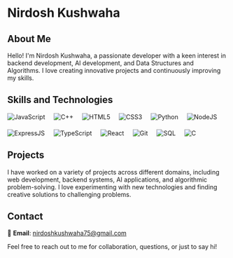 # Nirdosh Kushwaha

## About Me

Hello! I'm Nirdosh Kushwaha, a passionate developer with a keen interest in backend development, AI development, and Data Structures and Algorithms. I love creating innovative projects and continuously improving my skills.

## Skills and Technologies

<div style="display: flex; flex-wrap: wrap; gap: 20px;">
  <img src="https://img.icons8.com/color/48/000000/javascript.png" alt="JavaScript" title="JavaScript"/>
  <img src="https://img.icons8.com/color/48/000000/c-plus-plus-logo.png" alt="C++" title="C++"/>
  <img src="https://img.icons8.com/color/48/000000/html-5.png" alt="HTML5" title="HTML5"/>
  <img src="https://img.icons8.com/color/48/000000/css3.png" alt="CSS3" title="CSS3"/>
  <img src="https://img.icons8.com/color/48/000000/python.png" alt="Python" title="Python"/>
  <img src="https://img.icons8.com/color/48/000000/nodejs.png" alt="NodeJS" title="NodeJS"/>
  <img src="https://img.icons8.com/color/48/000000/express.png" alt="ExpressJS" title="ExpressJS"/>
  <img src="https://img.icons8.com/color/48/000000/typescript.png" alt="TypeScript" title="TypeScript"/>
  <img src="https://img.icons8.com/color/48/000000/react-native.png" alt="React" title="React"/>
  <img src="https://img.icons8.com/color/48/000000/git.png" alt="Git" title="Git"/>
  <img src="https://img.icons8.com/color/48/000000/sql.png" alt="SQL" title="SQL"/>
  <img src="https://img.icons8.com/color/48/000000/c-programming.png" alt="C" title="C"/>
</div>

## Projects

I have worked on a variety of projects across different domains, including web development, backend systems, AI applications, and algorithmic problem-solving. I love experimenting with new technologies and finding creative solutions to challenging problems.

## Contact

📧 **Email**: nirdoshkushwaha75@gmail.com

Feel free to reach out to me for collaboration, questions, or just to say hi!
